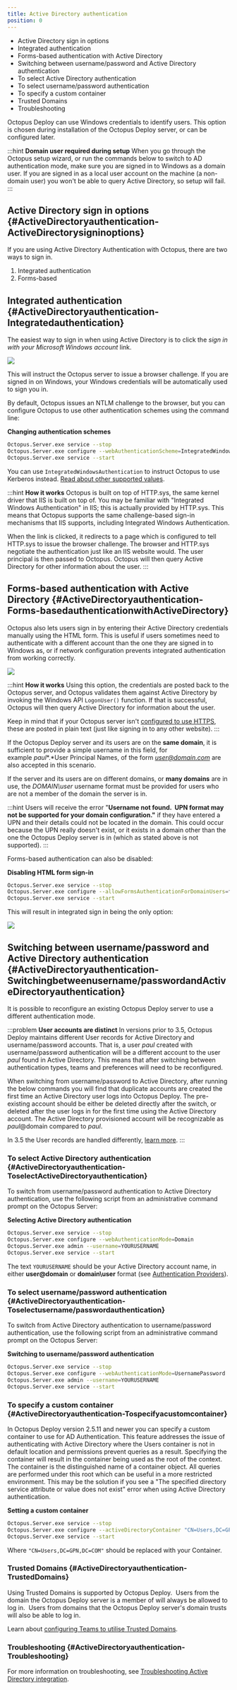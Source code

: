 ```yaml
---
title: Active Directory authentication
position: 0
---
```


- Active Directory sign in options
- Integrated authentication
- Forms-based authentication with Active Directory
- Switching between username/password and Active Directory authentication
 - To select Active Directory authentication
 - To select username/password authentication
 - To specify a custom container
 - Trusted Domains
 - Troubleshooting

Octopus Deploy can use Windows credentials to identify users. This option is chosen during installation of the Octopus Deploy server, or can be configured later.

:::hint
**Domain user required during setup**
When you go through the Octopus setup wizard, or run the commands below to switch to AD authentication mode, make sure you are signed in to Windows as a domain user. If you are signed in as a local user account on the machine (a non-domain user) you won't be able to query Active Directory, so setup will fail.
:::

## Active Directory sign in options {#ActiveDirectoryauthentication-ActiveDirectorysigninoptions}

If you are using Active Directory Authentication with Octopus, there are two ways to sign in.

1. Integrated authentication
2. Forms-based

## Integrated authentication {#ActiveDirectoryauthentication-Integratedauthentication}

The easiest way to sign in when using Active Directory is to click the *sign in with your Microsoft Windows account* link.

![](/docs/images/3048127/5865886.png)

This will instruct the Octopus server to issue a browser challenge. If you are signed in on Windows, your Windows credentials will be automatically used to sign you in.

By default, Octopus issues an NTLM challenge to the browser, but you can configure Octopus to use other authentication schemes using the command line:

**Changing authentication schemes**

```bash
Octopus.Server.exe service --stop
Octopus.Server.exe configure --webAuthenticationScheme=IntegratedWindowsAuthentication
Octopus.Server.exe service --start
```

You can use `IntegratedWindowsAuthentication` to instruct Octopus to use Kerberos instead. [Read about other supported values](https://msdn.microsoft.com/en-us/library/system.net.authenticationschemes(v=vs.110).aspx).

:::hint
**How it works**
Octopus is built on top of HTTP.sys, the same kernel driver that IIS is built on top of. You may be familiar with "Integrated Windows Authentication" in IIS; this is actually provided by HTTP.sys. This means that Octopus supports the same challenge-based sign-in mechanisms that IIS supports, including Integrated Windows Authentication.

When the link is clicked, it redirects to a page which is configured to tell HTTP.sys to issue the browser challenge. The browser and HTTP.sys negotiate the authentication just like an IIS website would. The user principal is then passed to Octopus. Octopus will then query Active Directory for other information about the user.
:::

## Forms-based authentication with Active Directory {#ActiveDirectoryauthentication-Forms-basedauthenticationwithActiveDirectory}

Octopus also lets users sign in by entering their Active Directory credentials manually using the HTML form. This is useful if users sometimes need to authenticate with a different account than the one they are signed in to Windows as, or if network configuration prevents integrated authentication from working correctly.

![](/docs/images/3048127/5865886.png)

:::hint
**How it works**
Using this option, the credentials are posted back to the Octopus server, and Octopus validates them against Active Directory by invoking the Windows API `LogonUser()` function. If that is successful, Octopus will then query Active Directory for information about the user.

Keep in mind that if your Octopus server isn't [configured to use HTTPS](/docs/how-to/expose-the-octopus-web-portal-over-https.md), these are posted in plain text (just like signing in to any other website).
:::

If the Octopus Deploy server and its users are on the **same domain**, it is sufficient to provide a simple username in this field, for example *paul**.*User Principal Names, of the form *user@domain.com* are also accepted in this scenario.

If the server and its users are on different domains, or **many domains** are in use, the *DOMAIN\user* username format must be provided for users who are not a member of the domain the server is in.

:::hint
Users will receive the error "**Username not found.  UPN format may not be supported for your domain configuration."** if they have entered a UPN and their details could not be located in the domain. This could occur because the UPN really doesn't exist, or it exists in a domain other than the one the Octopus Deploy server is in (which as stated above is not supported).
:::

Forms-based authentication can also be disabled:

**Disabling HTML form sign-in**

```bash
Octopus.Server.exe service --stop
Octopus.Server.exe configure --allowFormsAuthenticationForDomainUsers=false
Octopus.Server.exe service --start
```

This will result in integrated sign in being the only option:

![](/docs/images/3048127/5865889.png)

## Switching between username/password and Active Directory authentication {#ActiveDirectoryauthentication-Switchingbetweenusername/passwordandActiveDirectoryauthentication}

It is possible to reconfigure an existing Octopus Deploy server to use a different authentication mode.

:::problem
**User accounts are distinct**
In versions prior to 3.5, Octopus Deploy maintains different User records for Active Directory and username/password accounts. That is, a user *paul* created with username/password authentication will be a different account to the user *paul* found in Active Directory. This means that after switching between authentication types, teams and preferences will need to be reconfigured.

When switching from username/password to Active Directory, after running the below commands you will find that duplicate accounts are created the first time an Active Directory user logs into Octopus Deploy. The pre-existing account should be either be deleted directly after the switch, or deleted after the user logs in for the first time using the Active Directory account. The Active Directory provisioned account will be recognizable as *paul*@domain compared to *paul*.

In 3.5 the User records are handled differently, [learn more](/docs/administration/authentication-providers/index.md).
:::

### To select Active Directory authentication {#ActiveDirectoryauthentication-ToselectActiveDirectoryauthentication}

To switch from username/password authentication to Active Directory authentication, use the following script from an administrative command prompt on the Octopus Server:

**Selecting Active Directory authentication**

```bash
Octopus.Server.exe service --stop
Octopus.Server.exe configure --webAuthenticationMode=Domain
Octopus.Server.exe admin --username=YOURUSERNAME
Octopus.Server.exe service --start
```

The text `YOURUSERNAME` should be your Active Directory account name, in either **user@domain** or **domain\user** format (see [Authentication Providers](/docs/administration/authentication-providers/index.md)).

### To select username/password authentication {#ActiveDirectoryauthentication-Toselectusername/passwordauthentication}

To switch from Active Directory authentication to username/password authentication, use the following script from an administrative command prompt on the Octopus Server:

**Switching to username/password authentication**

```bash
Octopus.Server.exe service --stop
Octopus.Server.exe configure --webAuthenticationMode=UsernamePassword
Octopus.Server.exe admin --username=YOURUSERNAME
Octopus.Server.exe service --start
```

### To specify a custom container {#ActiveDirectoryauthentication-Tospecifyacustomcontainer}

In Octopus Deploy version 2.5.11 and newer you can specify a custom container to use for AD Authentication. This feature addresses the issue of authenticating with Active Directory where the Users container is not in default location and permissions prevent queries as a result. Specifying the container will result in the container being used as the root of the context. The container is the distinguished name of a container object. All queries are performed under this root which can be useful in a more restricted environment. This may be the solution if you see a "The specified directory service attribute or value does not exist" error when using Active Directory authentication.

**Setting a custom container**

```bash
Octopus.Server.exe service --stop
Octopus.Server.exe configure --activeDirectoryContainer "CN=Users,DC=GPN,DC=COM"
Octopus.Server.exe service --start
```

Where `"CN=Users,DC=GPN,DC=COM"` should be replaced with your Container.

### Trusted Domains {#ActiveDirectoryauthentication-TrustedDomains}

Using Trusted Domains is supported by Octopus Deploy.  Users from the domain the Octopus Deploy server is a member of will always be allowed to log in.  Users from domains that the Octopus Deploy server's domain trusts will also be able to log in.

Learn about [configuring Teams to utilise Trusted Domains](/docs/administration/managing-users-and-teams/external-groups-and-roles.md).

### Troubleshooting {#ActiveDirectoryauthentication-Troubleshooting}

For more information on troubleshooting, see [Troubleshooting Active Directory integration](/docs/administration/authentication-providers/troubleshooting-active-directory-integration.md).
